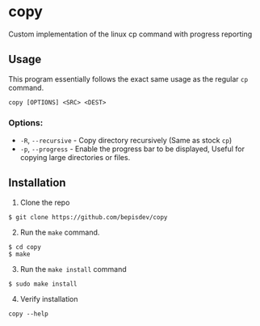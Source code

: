 # copy
Custom implementation of the linux cp command with progress reporting

## Usage

This program essentially follows the exact same usage as the regular `cp` command.

``` console
copy [OPTIONS] <SRC> <DEST>
```

### Options:
- `-R`, `--recursive` - Copy directory recursively (Same as stock `cp`)
- `-p`, `--progress` - Enable the progress bar to be displayed, Useful for copying large directories or files.

## Installation

1. Clone the repo

``` console
$ git clone https://github.com/bepisdev/copy
```

2. Run the `make` command.

``` console
$ cd copy
$ make
```

3. Run the `make install` command

``` console
$ sudo make install
```

4. Verify installation

``` console
copy --help
```

